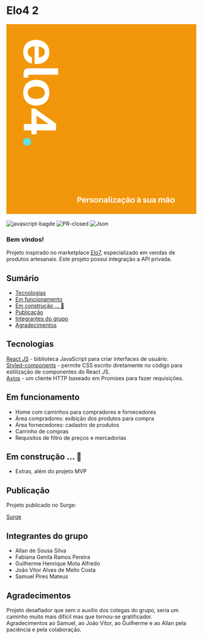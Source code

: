 # Elo4 2

![logo-elo4](https://github.com/future4code/cruz-marketplace9/blob/master/src/img/logo.png)
<br/>

![javascript-bagde](https://img.shields.io/github/languages/top/future4code/cruz-marketplace9)
![PR-closed](https://img.shields.io/github/issues-pr-closed/future4code/cruz-marketplace9)
![Json](https://img.shields.io/github/package-json/v/future4code/cruz-marketplace9)

### Bem vindos!

Projeto inspirado no marketplace [Elo7](https://www.elo7.com.br/), especializado em vendas de produtos artesanais.
Este projeto possui integração a API privada.


## Sumário

  - [Tecnologias](#tecnologias)
  - [Em funcionamento](#em-funcionamento)
  - [Em construção ... 🚧](#em-construção--)
  - [Publicação](#publicação)
  - [Integrantes do grupo](#integrantes-do-grupo)
  - [Agradecimentos](#agradecimentos)

## Tecnologias

[React JS](https://pt-br.reactjs.org/) - biblioteca JavaScript para criar interfaces de usuário.<br/>
[Styled-components](https://styled-components.com/) -  permite CSS escrito diretamente no código para estilização de componentes do React JS.<br/>
[Axios](https://axios-http.com/) - um cliente HTTP baseado em Promises para fazer requisições.

## Em funcionamento

- Home com caminhos para compradores e fornecedores
- Área compradores: exibição dos produtos para compra
- Área fornecedores: cadastro de produtos
- Carrinho de compras
- Requisitos de filtro de preços e mercadorias

## Em construção ... 🚧

- Extras, além do projeto MVP

## Publicação

Projeto publicado no Surge:

[Surge](elo4-marketplace.surge.sh)

## Integrantes do grupo

- Allan de Sousa Silva
- Fabiana Genila Ramos Pereira
- Guilherme Henrique Mota Alfredo
- João Vítor Alves de Mello Costa
- Samuel Pires Mateus

## Agradecimentos

Projeto desafiador que sem o auxílio dos colegas do grupo, seria um caminho muito mais difícil mas que tornou-se gratificador.<br/>
Agradecimentos ao Samuel, ao João Vitor, ao Guilherme e ao Allan pela paciência e pela colaboração.<br/>

